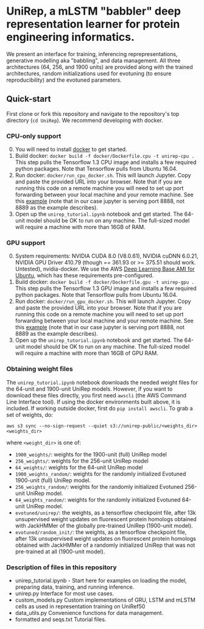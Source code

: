 # UniRep, a mLSTM "babbler" deep representation learner for protein engineering informatics.

We present an interface for training, inferencing reprepresentations, generative modelling aka "babbling", and data management. All three architectures (64, 256, and 1900 units) are provided along with the trained architectures, random initializations used for evotuning (to ensure reproducibility) and the evotuned parameters.

## Quick-start

First clone or fork this repository and navigate to the repository's top directory (`cd UniRep`). We recommend developing with docker.

### CPU-only support
0. You will need to install [docker](https://www.docker.com/why-docker) to get started.
1. Build docker: `docker build -f docker/Dockerfile.cpu -t unirep-cpu .` This step pulls the Tensorflow 1.3 CPU image and installs a few required python packages. Note that Tensorflow pulls from Ubuntu 16.04.
2. Run docker: `docker/run_cpu_docker.sh`. This will launch Jupyter. Copy and paste the provided URL into your browser. Note that if you are running this code on a remote machine you will need to set up port forwarding between your local machine and your remote machine. See this [example](https://coderwall.com/p/ohk6cg/remote-access-to-ipython-notebooks-via-ssh) (note that in our case jupyter is serving port 8888, not 8889 as the example describes).
3. Open up the `unirep_tutorial.ipynb` notebook and get started. The 64-unit model should be OK to run on any machine. The full-sized model will require a machine with more than 16GB of RAM.

### GPU support
0. System requirements: NVIDIA CUDA 8.0 (V8.0.61), NVIDIA cuDNN 6.0.21, NVIDIA GPU Driver 410.79 (though == 361.93 or >= 375.51 should work. Untested), nvidia-docker. We use the AWS [Deep Learning Base AMI for Ubuntu](https://aws.amazon.com/marketplace/pp/B077GCZ4GR), which has these requirements pre-configured. 
1. Build docker: `docker build -f docker/Dockerfile.gpu -t unirep-gpu .` This step pulls the Tensorflow 1.3 GPU image and installs a few required python packages. Note that Tensorflow pulls from Ubuntu 16.04.
2. Run docker: `docker/run_gpu_docker.sh`. This will launch Jupyter. Copy and paste the provided URL into your browser. Note that if you are running this code on a remote machine you will need to set up port forwarding between your local machine and your remote machine. See this [example](https://coderwall.com/p/ohk6cg/remote-access-to-ipython-notebooks-via-ssh) (note that in our case jupyter is serving port 8888, not 8889 as the example describes).
3. Open up the `unirep_tutorial.ipynb` notebook and get started. The 64-unit model should be OK to run on any machine. The full-sized model will require a machine with more than 16GB of GPU RAM.

### Obtaining weight files

The `unirep_tutorial.ipynb` notebook downloads the needed weight files for the 64-unit and 1900-unit UniRep models. However, if you want to download these files directly, you first need `awscli` (the AWS Command Line Interface tool). If using the docker environments built above, it is included. If working outside docker, first do `pip install awscli`. To grab a set of weights, do:

```
aws s3 sync --no-sign-request --quiet s3://unirep-public/<weights_dir> <weights_dir>
```

where `<weight_dir>` is one of:

- `1900_weights/`: weights for the 1900-unit (full) UniRep model
- `256_weights/`: weights for the 256-unit UniRep model
- `64_weights/`: weights for the 64-unit UniRep model
- `1900_weights_random/`: weights for the randomly initialized Evotuned 1900-unit (full) UniRep model.
- `256_weights_random/`: weights for the randomly initialized Evotuned 256-unit UniRep model.
- `64_weights_random/`: weights for the randomly initialized Evotuned 64-unit UniRep model.
- `evotuned/unirep/`: the weights, as a tensorflow checkpoint file, after 13k unsupervised weight updates on fluorescent protein homologs obtained with JackHMMer of the globally pre-trained UniRep (1900-unit model).
- `evotuned/random_init/`: the weights, as a tensorflow checkpoint file, after 13k unsupervised weight updates on fluorescent protein homologs obtained with JackHMMer of a randomly initialized UniRep that was not pre-trained at all (1900-unit model).


### Description of files in this repository
- unirep_tutorial.ipynb - Start here for examples on loading the model, preparing data, training, and running inference. 
- unirep.py Interface for most use cases.
- custom_models.py Custom implementations of GRU, LSTM and mLSTM cells as used in representation training on UniRef50
- data_utils.py Convenience functions for data management.
- formatted and seqs.txt Tutorial files.
